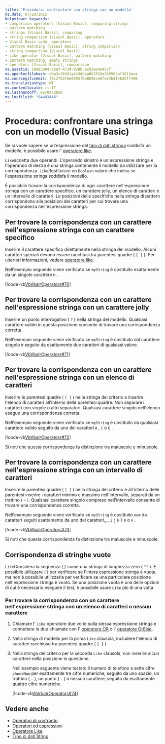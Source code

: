 ```yaml
---
title: 'Procedura: confrontare una stringa con un modello'
ms.date: 07/20/2015
helpviewer_keywords:
- comparison operators [Visual Basic], comparing strings
- pattern matching
- strings [Visual Basic], comparing
- string comparison [Visual Basic], operators
- Visual Basic code, operators
- pattern matching [Visual Basic], string comparison
- string comparison [Visual Basic]
- Like operator [Visual Basic], pattern matching
- pattern matching, empty strings
- operators [Visual Basic], comparison
ms.assetid: 19a83804-b5af-4739-928b-ac93e64e457f
ms.openlocfilehash: d8a3c363d1a443db4a0b7633e380562af1913aca
ms.sourcegitcommit: f8c270376ed905f6a8896ce0fe25b4f4b38ff498
ms.translationtype: MT
ms.contentlocale: it-IT
ms.lasthandoff: 06/04/2020
ms.locfileid: "84403446"
---
```

# <a name="how-to-match-a-string-against-a-pattern-visual-basic"></a>Procedura: confrontare una stringa con un modello (Visual Basic)

Se si vuole sapere se un'espressione del [tipo di dati stringa](../../../language-reference/data-types/string-data-type.md) soddisfa un modello, è possibile usare l' [operatore like](../../../language-reference/operators/like-operator.md).

`Like`accetta due operandi. L'operando sinistro è un'espressione stringa e l'operando di destra è una stringa contenente il modello da utilizzare per la corrispondenza. `Like`Restituisce un `Boolean` valore che indica se l'espressione stringa soddisfa il modello.

È possibile trovare la corrispondenza di ogni carattere nell'espressione stringa con un carattere specifico, un carattere jolly, un elenco di caratteri o un intervallo di caratteri. Le posizioni delle specifiche nella stringa di pattern corrispondono alle posizioni dei caratteri per cui trovare una corrispondenza nell'espressione stringa.

## <a name="to-match-a-character-in-the-string-expression-against-a-specific-character"></a>Per trovare la corrispondenza con un carattere nell'espressione stringa con un carattere specifico

Inserire il carattere specifico direttamente nella stringa del modello. Alcuni caratteri speciali devono essere racchiusi tra parentesi quadre ( `[ ]` ). Per ulteriori informazioni, vedere [operatore like](../../../language-reference/operators/like-operator.md).

Nell'esempio seguente viene verificato se `myString` è costituito esattamente da un singolo carattere `H` .

[!code-vb[VbVbalrOperators#70](~/samples/snippets/visualbasic/VS_Snippets_VBCSharp/VbVbalrOperators/VB/Class1.vb#70)]

## <a name="to-match-a-character-in-the-string-expression-against-a-wildcard-character"></a>Per trovare la corrispondenza con un carattere nell'espressione stringa con un carattere jolly

Inserire un punto interrogativo ( `?` ) nella stringa del modello. Qualsiasi carattere valido in questa posizione consente di trovare una corrispondenza corretta.

Nell'esempio seguente viene verificato se `myString` è costituito dal carattere singolo `W` seguito da esattamente due caratteri di qualsiasi valore.

[!code-vb[VbVbalrOperators#71](~/samples/snippets/visualbasic/VS_Snippets_VBCSharp/VbVbalrOperators/VB/Class1.vb#71)]

## <a name="to-match-a-character-in-the-string-expression-against-a-list-of-characters"></a>Per trovare la corrispondenza con un carattere nell'espressione stringa con un elenco di caratteri

Inserire le parentesi quadre ( `[ ]` ) nella stringa del criterio e inserire l'elenco di caratteri all'interno delle parentesi quadre. Non separare i caratteri con virgole o altri separatori. Qualsiasi carattere singolo nell'elenco esegue una corrispondenza corretta.

Nell'esempio seguente viene verificato se `myString` è costituito da qualsiasi carattere valido seguito da uno dei caratteri `A` , `C` o `E` .

[!code-vb[VbVbalrOperators#72](~/samples/snippets/visualbasic/VS_Snippets_VBCSharp/VbVbalrOperators/VB/Class1.vb#72)]

Si noti che questa corrispondenza fa distinzione tra maiuscole e minuscole.

## <a name="to-match-a-character-in-the-string-expression-against-a-range-of-characters"></a>Per trovare la corrispondenza con un carattere nell'espressione stringa con un intervallo di caratteri

Inserire le parentesi quadre ( `[ ]` ) nella stringa del criterio e all'interno delle parentesi inserire i caratteri minimo e massimo nell'intervallo, separati da un trattino ( `–` ). Qualsiasi carattere singolo compreso nell'intervallo consente di trovare una corrispondenza corretta.

Nell'esempio seguente viene verificato se `myString` è costituito `num` da caratteri seguiti esattamente da uno dei caratteri,,,, `i` `j` `k` `l` `m` o `n` .

[!code-vb[VbVbalrOperators#73](~/samples/snippets/visualbasic/VS_Snippets_VBCSharp/VbVbalrOperators/VB/Class1.vb#73)]

Si noti che questa corrispondenza fa distinzione tra maiuscole e minuscole.

## <a name="matching-empty-strings"></a>Corrispondenza di stringhe vuote

`Like`Considera la sequenza `[]` come una stringa di lunghezza zero ( `""` ). È possibile utilizzare `[]` per verificare se l'intera espressione stringa è vuota, ma non è possibile utilizzarla per verificare se una particolare posizione nell'espressione stringa è vuota. Se una posizione vuota è una delle opzioni di cui è necessario eseguire il test, è possibile usare `Like` più di una volta.

### <a name="to-match-a-character-in-the-string-expression-against-a-list-of-characters-or-no-character"></a>Per trovare la corrispondenza con un carattere nell'espressione stringa con un elenco di caratteri o nessun carattere

1. Chiamare l' `Like` operatore due volte sulla stessa espressione stringa e connettere le due chiamate con l' [operatore OR](../../../language-reference/operators/or-operator.md) o l' [operatore OrElse](../../../language-reference/operators/orelse-operator.md).

2. Nella stringa di modello per la prima `Like` clausola, includere l'elenco di caratteri racchiuso tra parentesi quadre ( `[ ]` ).

3. Nella stringa del criterio per la seconda `Like` clausola, non inserire alcun carattere nella posizione in questione.

    Nell'esempio seguente viene testato il numero di telefono a sette cifre `phoneNum` per esattamente tre cifre numeriche, seguito da uno spazio, un trattino ( `–` ), un punto ( `.` ) o nessun carattere, seguito da esattamente quattro cifre numeriche.

    [!code-vb[VbVbalrOperators#74](~/samples/snippets/visualbasic/VS_Snippets_VBCSharp/VbVbalrOperators/VB/Class1.vb#74)]

## <a name="see-also"></a>Vedere anche

- [Operatori di confronto](../../../language-reference/operators/comparison-operators.md)
- [Operatori ed espressioni](index.md)
- [Operatore Like](../../../language-reference/operators/like-operator.md)
- [Tipo di dati String](../../../language-reference/data-types/string-data-type.md)
